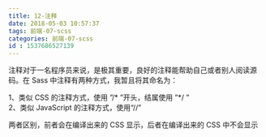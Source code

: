 ```yaml
---
title: 12-注释
date: 2018-05-03 10:57:37
tags: 前端-07-scss
categories: 前端-07-scss
id : 1537686527139
---
```

注释对于一名程序员来说，是极其重要，良好的注释能帮助自己或者别人阅读源码。在 Sass 中注释有两种方式，我暂且将其命名为：

1、类似 CSS 的注释方式，使用 ”/* ”开头，结属使用 ”*/ ”  
2、类似 JavaScript 的注释方式，使用“//”

两者区别，前者会在编译出来的 CSS 显示，后者在编译出来的 CSS 中不会显示